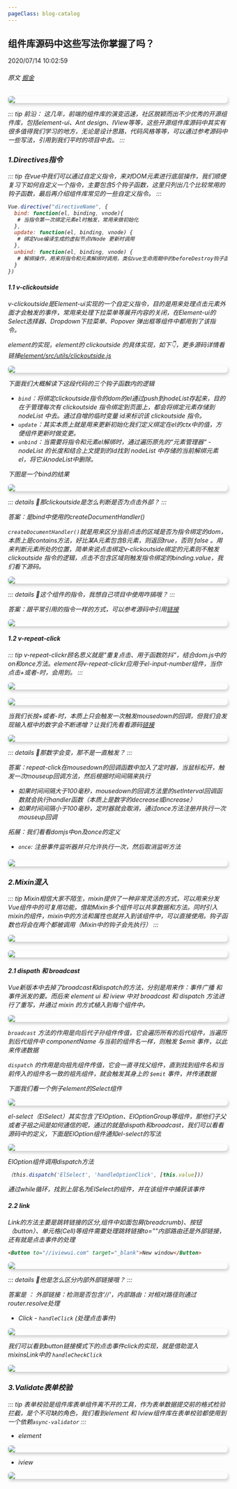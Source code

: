 ```yaml
---
pageClass: blog-catalog
---
```


## 组件库源码中这些写法你掌握了吗？
<p class="date">2020/07/14 10:02:59 
<span id="/blog/vue/ElLibraryCode.html" class="leancloud_visitors">
    <i class="shni shn-eye-fill" />
    <i class="leancloud-visitors-count"></i>
</span>
</p>

###### 原文 [掘金](https://juejin.im/post/5f05a7af5188252e6c60e563)

<img src="https://cdn.chenyingshuang.cn/blog/vue/ElLibraryCode/1.jpg" style="border-radius: 6px; display: block; object-fit: contain; box-shadow: 2px 4px 7px #ccc;"/>

::: tip 前沿：
这几年，前端的组件库的演变迅速，社区脱颖而出不少优秀的开源组件库，包括element-ui、Ant design、IView等等，这些开源组件库源码中其实有很多值得我们学习的地方，无论是设计思路，代码风格等等，可以通过参考源码中一些写法，引用到我们平时的项目中去。
:::

### 1.Directives指令

::: tip
在vue中我们可以通过自定义指令，来对DOM元素进行底层操作，我们顺便复习下如何自定义一个指令，主要包含5个钩子函数，这里只列出几个比较常用的钩子函数，最后再介绍组件库常见的一些自定义指令。
:::

```js
Vue.directive("directiveName", {
  bind: function(el, binding, vnode){
   # 当指令第一次绑定元素el时触发，常用来做初始化
  },
  update: function(el, binding, vnode) {
   # 绑定Vue编译生成的虚拟节点VNode 更新时调用
  },
  unbind: function(el, binding, vnode) {
   # 解绑操作，用来将指令和元素解绑时调用，类似vue生命周期中的beforeDestroy钩子函数
  }
})
```

#### 1.1 v-clickoutside

v-clickoutside是Element-ui实现的一个自定义指令，目的是用来处理点击元素外面才会触发的事件，常用来处理下拉菜单等展开内容的关闭，在Element-ui的Select选择器、Dropdown下拉菜单、Popover 弹出框等组件中都用到了该指令。

element的实现，element的 clickoutside 的具体实现，如下👇，更多源码详情看链接[element/src/utils/clickoutside.js](https://github.com/ElemeFE/element/blob/f6df39e8c1ff390da0f0df8ea30b07baf5d457f0/src/utils/clickoutside.js)

<img src="https://cdn.chenyingshuang.cn/blog/vue/ElLibraryCode/2.jpg" style="border-radius: 6px; display: block; object-fit: contain; box-shadow: 2px 4px 7px #ccc;"/>

下面我们大概解读下这段代码的三个钩子函数内的逻辑

<ul>
    <li><code class="default">bind</code>：将绑定clickoutside指令的dom的el通过push到nodeList存起来，目的在于管理每次有 clickoutside 指令绑定到页面上，都会将绑定元素存储到 nodeList 中去。通过自增的临时变量 id来标识该 clickoutside 指令。</li>
    <li><code class="default">update</code>：其实本质上就是用来更新初始化我们定义绑定在el的ctx中的值，方便组件更新时做变更。</li>
    <li><code class="default">unbind</code>：当需要将指令和元素el解绑时，通过遍历原先的“元素管理器“ - nodeList 的长度和结合上文提到的id找到 nodeList 中存储的当前解绑元素 el，将它从nodeList中删除。</li>
</ul>

下图是一个bind的结果

<img src="https://cdn.chenyingshuang.cn/blog/vue/ElLibraryCode/3.jpg" style="border-radius: 6px; display: block; object-fit: contain; box-shadow: 2px 4px 7px #ccc;"/>

::: details  👦那clickoutside是怎么判断是否为点击外部？
:::

答案：是bind中使用的createDocumentHandler()

<code class="default">createDocumentHandler()</code>就是用来区分当前点击的区域是否为指令绑定的dom，本质上是contains方法，好比某A元素包含B元素，则返回true，否则 false 。用来判断元素所处的位置，简单来说点击绑定v-clickoutside绑定的元素则不触发clickoutside 指令的逻辑，点击不包含区域则触发指令绑定的binding.value，我们看下源码。

<img src="https://cdn.chenyingshuang.cn/blog/vue/ElLibraryCode/4.jpg" style="border-radius: 6px; display: block; object-fit: contain; box-shadow: 2px 4px 7px #ccc;"/>

::: details  👦这个组件的指令，我想自己项目中使用咋搞哦？
:::

答案：跟平常引用的指令一样的方式，可以参考源码中引用[链接](https://github.com/ElemeFE/element/search?q=clickoutside&unscoped_q=clickoutside)

<img src="https://cdn.chenyingshuang.cn/blog/vue/ElLibraryCode/5.jpg" style="border-radius: 6px; display: block; object-fit: contain; box-shadow: 2px 4px 7px #ccc;"/>

#### 1.2 v-repeat-click

::: tip
v-repeat-clickr顾名思义就是"重复点击、用于函数防抖"，结合dom.js中的on和once方法。element将v-repeat-clickr应用于el-input-number组件，当你点击+或者-时，会用到。
:::

<img src="https://cdn.chenyingshuang.cn/blog/vue/ElLibraryCode/6.jpg" style="border-radius: 6px; display: block; object-fit: contain; box-shadow: 2px 4px 7px #ccc;"/>

<img src="https://cdn.chenyingshuang.cn/blog/vue/ElLibraryCode/7.jpg" style="border-radius: 6px; display: block; object-fit: contain; box-shadow: 2px 4px 7px #ccc;margin-top:20px"/>

当我们长按+或者-时，本质上只会触发一次触发mousedown的回调，但我们会发现输入框中的数字会不断递增？让我们先看看源码[链接](https://github.com/ElemeFE/element/blob/f6df39e8c1ff390da0f0df8ea30b07baf5d457f0/src/directives/repeat-click.js)

<img src="https://cdn.chenyingshuang.cn/blog/vue/ElLibraryCode/8.jpg" style="border-radius: 6px; display: block; object-fit: contain; box-shadow: 2px 4px 7px #ccc;"/>

::: details  👦那数字会变，那不是一直触发？
:::

答案：repeat-click在mousedown的回调函数中加入了定时器，当鼠标松开，触发一次mouseup回调方法，然后根据时间间隔来执行

<ul>
    <li>如果时间间隔大于100毫秒，mousedown的回调方法里的setInterval回调函数就会执行handler函数（本质上是数字的decrease或increase）</li>
    <li>如果时间间隔小于100毫秒，定时器就会取消，通过once方法注册并执行一次mouseup回调</li>
</ul>

拓展：我们看看domjs中on及once的定义

<ul>
    <li><code class="default">once</code>: 注册事件监听器并只允许执行一次，然后取消监听方法</li>
</ul>

<img src="https://cdn.chenyingshuang.cn/blog/vue/ElLibraryCode/9.jpg" style="border-radius: 6px; display: block; object-fit: contain; box-shadow: 2px 4px 7px #ccc;margin-top:20px"/>

### 2.Mixin混入

::: tip
Mixin相信大家不陌生，mixin提供了一种非常灵活的方式，可以用来分发Vue组件中的可复用功能，借助Mixin多个组件可以共享数据和方法。同时引入mixin的组件，mixin中的方法和属性也就并入到该组件中，可以直接使用。钩子函数也将会在两个都被调用（Mixin中的钩子会先执行）
:::

<img src="https://cdn.chenyingshuang.cn/blog/vue/ElLibraryCode/10.jpg" style="border-radius: 6px; display: block; object-fit: contain; box-shadow: 2px 4px 7px #ccc;"/>

<img src="https://cdn.chenyingshuang.cn/blog/vue/ElLibraryCode/11.jpg" style="border-radius: 6px; display: block; object-fit: contain; box-shadow: 2px 4px 7px #ccc;margin-top:20px"/>

#### 2.1 dispath 和 broadcast

Vue新版本中去掉了broadcast和dispatch的方法，分别是用来作：事件广播 和 事件派发的要。而后来 element ui 和 iview 中对 broadcast 和 dispatch 方法进行了重写，并通过 mixin 的方式植入到每个组件中。

<img src="https://cdn.chenyingshuang.cn/blog/vue/ElLibraryCode/12.jpg" style="border-radius: 6px; display: block; object-fit: contain; box-shadow: 2px 4px 7px #ccc;"/>

<code class="default">broadcast</code> 方法的作用是向后代子孙组件传值，它会遍历所有的后代组件，当遍历到后代组件中 componentName 与当前的组件名一样，则触发 $emit 事件，以此来传递数据

<code class="default">dispatch</code> 的作用是向祖先组件传值，它会一直寻找父组件，直到找到组件名和当前传入的组件名一致的祖先组件，就会触发其身上的 <code class="default">$emit</code> 事件，并传递数据


下面我们看一个例子element的Select组件

<img src="https://cdn.chenyingshuang.cn/blog/vue/ElLibraryCode/13.jpg" style="border-radius: 6px; display: block; object-fit: contain; box-shadow: 2px 4px 7px #ccc;"/>

el-select（ElSelect）其实包含了ElOption、ElOptionGroup等组件，那他们子父或者子祖之间是如何通信的呢，通过的就是dispath和broadcast，我们可以看看源码中的定义，下面是ElOption组件通知el-select的写法

<img src="https://cdn.chenyingshuang.cn/blog/vue/ElLibraryCode/14.jpg" style="border-radius: 6px; display: block; object-fit: contain; box-shadow: 2px 4px 7px #ccc;"/>

ElOption组件调用dispatch方法

```js
（this.dispatch('ElSelect', 'handleOptionClick', [this.value])）
```

通过while循环，找到上层名为ElSelect的组件，并在该组件中捕获该事件

#### 2.2 link

Link的方法主要是跳转链接的区分,组件中如面包屑(breadcrumb)、按钮（button）、单元格(Cell)等组件需要处理跳转链接to=""内部路由还是外部链接，还有就是点击事件的处理

```html
<Button to="//iviewui.com" target="_blank">New window</Button>
```

<img src="https://cdn.chenyingshuang.cn/blog/vue/ElLibraryCode/15.jpg" style="border-radius: 6px; display: block; object-fit: contain; box-shadow: 2px 4px 7px #ccc;"/>

::: details  👦他是怎么区分内部外部链接哦？
:::

答案是 ： 外部链接：检测是否包含'//'，内部路由：对相对路径则通过router.resolve处理

<ul>
    <li>Click - <code class="default">handleClick</code> (处理点击事件)</li>
</ul>

<img src="https://cdn.chenyingshuang.cn/blog/vue/ElLibraryCode/16.jpg" style="border-radius: 6px; display: block; object-fit: contain; box-shadow: 2px 4px 7px #ccc;"/>

我们可以看到button链接模式下的点击事件click的实现，就是借助混入mixinsLink中的 <code class="default">handleCheckClick</code>

<img src="https://cdn.chenyingshuang.cn/blog/vue/ElLibraryCode/17.jpg" style="border-radius: 6px; display: block; object-fit: contain; box-shadow: 2px 4px 7px #ccc;"/>

### 3.Validate表单校验

::: tip
表单校验是组件库表单组件离不开的工具，作为表单数据提交前的格式检验拦截，是个不可缺的角色，我们看到element 和 Iview组件库在表单校验都使用到一个依赖<code class="default">async-validator</code>
:::

<ul>
    <li>element</li>
</ul>

<img src="https://cdn.chenyingshuang.cn/blog/vue/ElLibraryCode/18.jpg" style="border-radius: 6px; display: block; object-fit: contain; box-shadow: 2px 4px 7px #ccc;"/>

<ul>
    <li>iview</li>
</ul>

<img src="https://cdn.chenyingshuang.cn/blog/vue/ElLibraryCode/19.jpg" style="border-radius: 6px; display: block; object-fit: contain; box-shadow: 2px 4px 7px #ccc;"/>

<base-valine />
<el-backtop :visibility-height="0"></el-backtop>
